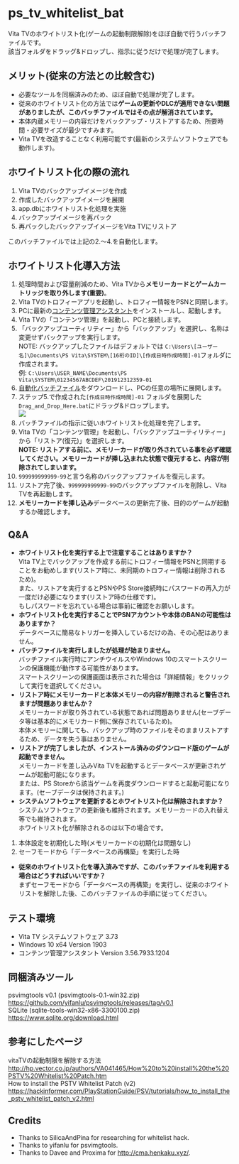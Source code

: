 # ps_tv_whitelist_bat

Vita TVのホワイトリスト化(ゲームの起動制限解除)をほぼ自動で行うバッチファイルです。  
該当フォルダをドラッグ&ドロップし、指示に従うだけで処理が完了します。


## メリット(従来の方法との比較含む)
- 必要なツールを同梱済みのため、ほぼ自動で処理が完了します。
- 従来のホワイトリスト化の方法では**ゲームの更新やDLCが適用できない問題がありましたが、このバッチファイルではその点が解消されています。**
- 本体内蔵メモリーの内容だけをバックアップ・リストアするため、所要時間・必要サイズが最少ですみます。
- Vita TVを改造することなく利用可能です(最新のシステムソフトウェアでも動作します)。

## ホワイトリスト化の際の流れ
1. Vita TVのバックアップイメージを作成
2. 作成したバックアップイメージを展開
3. app.dbにホワイトリスト化処理を実施
4. バックアップイメージを再パック
5. 再パックしたバックアップイメージをVita TVにリストア

このバッチファイルでは上記の2.～4.を自動化します。

## ホワイトリスト化導入方法
1. 処理時間および容量削減のため、Vita TVから**メモリーカードとゲームカートリッジを取り外します(重要)**。
2. Vita TVのトロフィーアプリを起動し、トロフィー情報をPSNと同期します。
3. PCに最新の[コンテンツ管理アシスタント](http://cma.dl.playstation.net/cma/win/jp/)をインストールし、起動します。
4. Vita TVの「コンテンツ管理」を起動し、PCと接続します。
5. 「バックアップユーティリティー」から「バックアップ」を選択し、名称は変更せずバックアップを実行します。  
NOTE: バックアップしたファイルはデフォルトでは `C:\Users\[ユーザー名]\Documents\PS Vita\SYSTEM\[16桁のID]\[作成日時作成時間]-01`フォルダに作成されます。  
例: `C:\Users\USER_NAME\Documents\PS Vita\SYSTEM\01234567ABCDEF\201912312359-01`  
6. [自動化バッチファイル](https://github.com/1jtp8sobiu/ps_tv_whitelist_bat/archive/master.zip)をダウンロードし、PCの任意の場所に展開します。
7. ステップ5.で作成された`[作成日時作成時間]-01` フォルダを展開した`Drag_and_Drop_Here.bat`にドラッグ&ドロップします。  
![](https://github.com/1jtp8sobiu/ps_tv_whitelist_bat/raw/master/img/25a2e475e4d5edcd602e242dbca8fd9e.png)
8. バッチファイルの指示に従いホワイトリスト化処理を完了します。
9. Vita TVの「コンテンツ管理」を起動し、「バックアップユーティリティー」から「リストア(復元)」を選択します。  
**NOTE: リストアする前に、メモリーカードが取り外されている事を必ず確認してください。メモリーカードが挿し込まれた状態で復元すると、内容が削除されてしまいます。**  
10. `999999999999-99`と言う名称のバックアップファイルを復元します。
11. リストア完了後、`999999999999-99`のバックアップファイルを削除し、Vita TVを再起動します。
12. **メモリーカードを挿し込み**データベースの更新完了後、目的のゲームが起動するか確認します。


## Q&A

- **ホワイトリスト化を実行する上で注意することはありますか？**  
Vita TV上でバックアップを作成する前にトロフィー情報をPSNと同期することをお勧めします(リストア時に、未同期のトロフィー情報は削除されるため)。  
また、リストアを実行するとPSNやPS Store接続時にパスワードの再入力が一度だけ必要になります(リストア時の仕様です)。  
もしパスワードを忘れている場合は事前に確認をお願いします。  
- **ホワイトリスト化を実行することでPSNアカウントや本体のBANの可能性はありますか？**  
データベースに簡易なトリガーを挿入しているだけの為、その心配はありません。  
- **バッチファイルを実行しましたが処理が始まりません。**  
バッチファイル実行時にアンチウイルスやWindows 10のスマートスクリーンの保護機能が動作する可能性があります。  
スマートスクリーンの保護画面は表示された場合は「詳細情報」をクリックして実行を選択してください。  
- **リストア時にメモリーカードと本体メモリーの内容が削除されると警告されますが問題ありませんか？**  
メモリーカードが取り外されている状態であれば問題ありません(セーブデータ等は基本的にメモリカード側に保存されているため)。  
本体メモリーに関しても、バックアップ時のファイルをそのままリストアするため、データを失う事はありません。  
- **リストアが完了しましたが、インストール済みのダウンロード版のゲームが起動できません。**  
メモリーカードを差し込みVita TVを起動するとデータベースが更新されゲームが起動可能になります。  
または、PS Storeから該当ゲームを再度ダウンロードすると起動可能になります。(セーブデータは保持されます。)  
- **システムソフトウェアを更新するとホワイトリスト化は解除されますか？**  
システムソフトウェアの更新後も維持されます。メモリーカードの入れ替え等でも維持されます。  
ホワイトリスト化が解除されるのは以下の場合です。  
 1. 本体設定を初期化した時(メモリーカードの初期化は問題なし)
 2. セーフモードから「データベースの再構築」を実行した時  
- **従来のホワイトリスト化を導入済みですが、このバッチファイルを利用する場合はどうすればいいですか？**  
まずセーフモードから「データベースの再構築」を実行し、従来のホワイトリストを解除した後、このバッチファイルの手順に従ってください。

## テスト環境
- Vita TV システムソフトウェア 3.73
- Windows 10 x64 Version 1903 
- コンテンツ管理アシスタント Version 3.56.7933.1204

## 同梱済みツール
psvimgtools v0.1 (psvimgtools-0.1-win32.zip)  
https://github.com/yifanlu/psvimgtools/releases/tag/v0.1  
SQLite (sqlite-tools-win32-x86-3300100.zip)  
https://www.sqlite.org/download.html

## 参考にしたページ
vitaTVの起動制限を解除する方法  
http://hp.vector.co.jp/authors/VA041465/How%20to%20install%20the%20PSTV%20Whitelist%20Patch.htm  
How to install the PSTV Whitelist Patch (v2)  
https://hackinformer.com/PlayStationGuide/PSV/tutorials/how_to_install_the_pstv_whitelist_patch_v2.html

## Credits
- Thanks to SilicaAndPina for researching for whitelist hack.
- Thanks to yifanlu for psvimgtools.
- Thanks to Davee and Proxima for http://cma.henkaku.xyz/.
